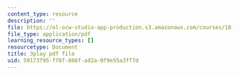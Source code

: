 ```yaml
---
content_type: resource
description: ''
file: https://ol-ocw-studio-app-production.s3.amazonaws.com/courses/18-01sc-single-variable-calculus-fall-2010/59173f95ff8f866fad2a0f9e55a3ff7d_eHJuAByQf5A.pdf
file_type: application/pdf
learning_resource_types: []
resourcetype: Document
title: 3play pdf file
uid: 59173f95-ff8f-866f-ad2a-0f9e55a3ff7d
---
```

